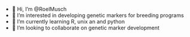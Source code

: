 - 👋 Hi, I’m @RoelMusch
- 👀 I’m interested in developing genetic markers for breeding programs
- 🌱 I’m currently learning R, unix an and python
- 💞️ I’m looking to collaborate on genetic marker development

<!---
RoelMusch/RoelMusch is a ✨ special ✨ repository because its `README.md` (this file) appears on your GitHub profile.
You can click the Preview link to take a look at your changes.
--->
